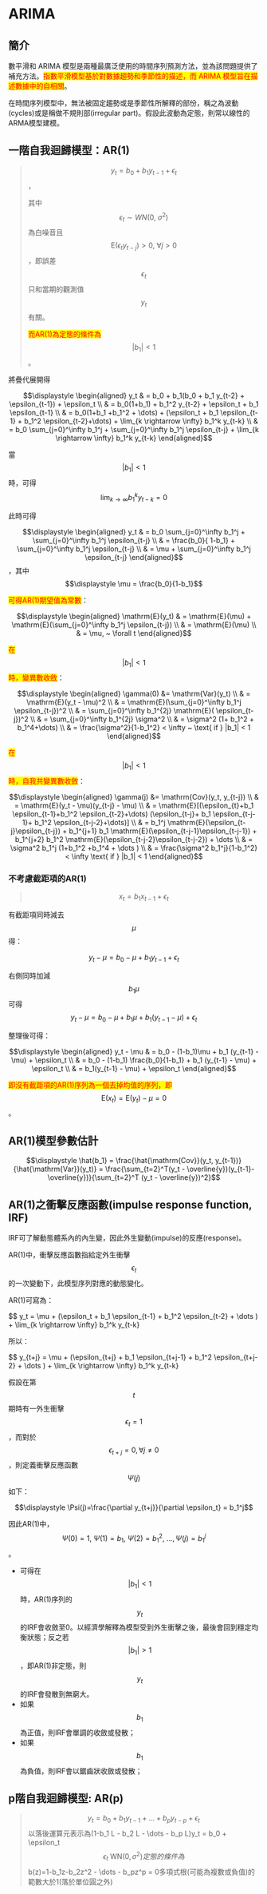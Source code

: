 # ARIMA

## 簡介

數平滑和 ARIMA 模型是兩種最廣泛使用的時間序列預測方法，並為該問題提供了補充方法。<mark style="color:red;">指數平滑模型基於對數據趨勢和季節性的描述，而 ARIMA 模型旨在描述數據中的自相關</mark>。

在時間序列模型中，無法被固定趨勢或是季節性所解釋的部份，稱之為波動(cycles)或是稱做不規則部(irregular part)。假設此波動為定態，則常以線性的ARMA模型建模。

## 一階自我迴歸模型：AR(1)

> $$y_t = b_0 + b_1 y_{t-1}+\epsilon_t$$，
>
> 其中$$\epsilon_t \sim WN(0,\ \sigma^2)$$為白噪音且$$\mathrm{E}(\epsilon_t y_{t-j}) > 0, ~\forall j > 0$$，即誤差$$\epsilon_t$$只和當期的觀測值$$y_t$$有關。
>
> <mark style="color:red;">而AR(1)為定態的條件為</mark>$$|b_1| < 1$$。

將疊代展開得

$$\displaystyle \begin{aligned} y_t & = b_0 + b_1(b_0 + b_1 y_{t-2} + \epsilon_{t-1}) + \epsilon_t \\     & = b_0(1+b_1) + b_1^2 y_{t-2} + \epsilon_t + b_1 \epsilon_{t-1} \\     & = b_0(1+b_1 +b_1^2 + \dots) + (\epsilon_t + b_1 \epsilon_{t-1} + b_1^2 \epsilon_{t-2}+\dots) +      \lim_{k \rightarrow \infty} b_1^k y_{t-k} \\     & = b_0 \sum_{j=0}^\infty b_1^j + \sum_{j=0}^\infty b_1^j \epsilon_{t-j} +  \lim_{k \rightarrow \infty} b_1^k y_{t-k} \end{aligned}$$

當$$|b_1| <1$$時，可得$$\displaystyle \lim_{k \rightarrow \infty} b_1^k y_{t-k} = 0$$

此時可得

$$\displaystyle \begin{aligned} y_t & = b_0 \sum_{j=0}^\infty b_1^j + \sum_{j=0}^\infty b_1^j \epsilon_{t-j} \\     & = \frac{b_0}{ 1-b_1} + \sum_{j=0}^\infty b_1^j \epsilon_{t-j} \\     & = \mu + \sum_{j=0}^\infty b_1^j \epsilon_{t-j} \end{aligned}$$，其中$$\displaystyle \mu = \frac{b_0}{1-b_1}$$

<mark style="color:red;">可得AR(1)期望值為常數</mark>：

$$\displaystyle \begin{aligned} \mathrm{E}(y_t) & = \mathrm{E}(\mu) + \mathrm{E}(\sum_{j=0}^\infty b_1^j \epsilon_{t-j}) \\      & = \mathrm{E}(\mu) \\      & = \mu, ~ \forall t   \end{aligned}$$

<mark style="color:red;">在</mark>$$|b_1|<1$$<mark style="color:red;">時，變異數收斂</mark>：

$$\displaystyle \begin{aligned} \gamma(0) &= \mathrm{Var}(y_t) \\     & = \mathrm{E}(y_t - \mu)^2 \\     & = \mathrm{E}(\sum_{j=0}^\infty b_1^j \epsilon_{t-j})^2 \\     & = \sum_{j=0}^\infty b_1^{2j} \mathrm{E}( \epsilon_{t-j})^2 \\     & = \sum_{j=0}^\infty b_1^{2j} \sigma^2 \\     & = \sigma^2 (1+ b_1^2 + b_1^4+\dots) \\     & = \frac{\sigma^2}{1-b_1^2} < \infty ~ \text{ if } |b_1| < 1  \end{aligned}$$

<mark style="color:red;">在</mark>$$|b_1|<1$$<mark style="color:red;">時，自我共變異數收斂</mark>：

$$\displaystyle \begin{aligned} \gamma(j) &= \mathrm{Cov}(y_t, y_{t-j}) \\     & = \mathrm{E}(y_t - \mu)(y_{t-j} - \mu) \\     & = \mathrm{E}[(\epsilon_{t}+b_1 \epsilon_{t-1}+b_1^2 \epsilon_{t-2}+\dots)                     (\epsilon_{t-j}+ b_1 \epsilon_{t-j-1}+ b_1^2 \epsilon_{t-j-2}+\dots)] \\     & = b_1^j \mathrm{E}(\epsilon_{t-j}\epsilon_{t-j}) +          b_1^{j+1} b_1 \mathrm{E}(\epsilon_{t-j-1}\epsilon_{t-j-1}) +          b_1^{j+2} b_1^2 \mathrm{E}(\epsilon_{t-j-2}\epsilon_{t-j-2}) + \dots \\     & = \sigma^2 b_1^j (1+b_1^2 +b_1^4 + \dots ) \\     & = \frac{\sigma^2 b_1^j}{1-b_1^2} < \infty \text{ if } |b_1| < 1  \end{aligned}$$

### 不考慮截距項的AR(1)

> $$x_t = b_1 x_{t-1} + \epsilon_t$$

有截距項同時減去$$\mu$$得：

&#x20;$$y_t - \mu = b_0 - \mu + b_1 y_{t-1}+ \epsilon_t$$

右側同時加減$$b_1\mu$$可得$$y_t - \mu = b_0 - \mu +b_1\mu + b_1(y_{t-1} - \mu ) + \epsilon_t$$

整理後可得：

$$\displaystyle  \begin{aligned} y_t - \mu & = b_0 - (1-b_1)\mu + b_1 (y_{t-1} - \mu) + \epsilon_t \\     & = b_0 - (1-b_1) \frac{b_0}{1-b_1} + b_1 (y_{t-1} - \mu) + \epsilon_t \\     & = b_1(y_{t-1} - \mu) + \epsilon_t \end{aligned}$$

<mark style="color:red;">即沒有截距項的AR(1)序列為一個去掉均值的序列，即</mark>$$\mathrm{E}(x_t) = \mathrm{E}(y_t) - \mu = 0$$。

## AR(1)模型參數估計

$$\displaystyle \hat{b_1} = \frac{\hat{\mathrm{Cov}}(y_t, y_{t-1})}{\hat{\mathrm{Var}}(y_t)} =  \frac{\sum_{t=2}^T(y_t - \overline{y})(y_{t-1}-\overline{y})}{\sum_{t=2}^T (y_t - \overline{y})^2}$$



## AR(1)之衝擊反應函數(impulse response function, IRF)

IRF可了解動態體系內的內生變，因此外生變動(impulse)的反應(response)。

AR(1)中，衝擊反應函數指給定外生衝擊$$\epsilon_t$$的一次變動下，此模型序列對應的動態變化。

AR(1)可寫為：

$$ y_t = \mu + (\epsilon_t + b_1 \epsilon_{t-1} + b_1^2 \epsilon_{t-2} + \dots ) + \lim_{k \rightarrow \infty} b_1^k y_{t-k}

所以：

$$ y_{t+j} = \mu + (\epsilon_{t+j} + b_1 \epsilon_{t+j-1} + b_1^2 \epsilon_{t+j-2} + \dots ) + \lim_{k \rightarrow \infty} b_1^k y_{t-k}

假設在第$$t$$期時有一外生衝擊$$\epsilon_t=1$$，而對於$$\epsilon_{t+j}=0, \forall j \neq 0$$，則定義衝擊反應函數$$\Psi(j)$$如下：

$$\displaystyle \Psi(j)=\frac{\partial y_{t+j}}{\partial \epsilon_t} = b_1^j$$

因此AR(1)中，$$\Psi(0)=1, ~ \Psi(1)=b_1, ~ \Psi(2)=b_1^2, ~ \dots, \Psi(j)=b_1^j$$。

* 可得在$$|b_1|<1$$時，AR(1)序列的$$y_t$$的IRF會收斂至0。以經濟學解釋為模型受到外生衝擊之後，最後會回到穩定均衡狀態；反之若$$|b_1| >1$$，即AR(1)非定態，則$$y_t$$的IRF會發散到無窮大。
* 如果$$b_1$$為正值，則IRF會單調的收斂或發散；
* 如果$$b_1$$為負值，則IRF會以鋸齒狀收斂或發散；

## p階自我迴歸模型: AR(p)

> $$y_t = b_0 + b_1 y_{t-1}+ \dots + b_p y_{t-p} + \epsilon_t $$
> 以落後運算元表示為(1-b_1 L - b_2 L - \dots - b_p L)y_t = b_0 + \epsilon_t$$
> \epsilon_t ~ \text{WN}(0, \sigma^2)
> 定態的條件為$$b(z)=1-b_1z-b_2z^2 - \dots - b_pz^p = 0多項式根(可能為複數或負值)的範數大於1(落於單位圓之外)
